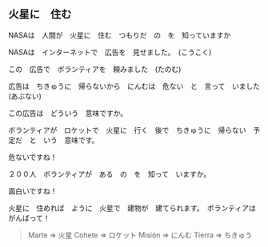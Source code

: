 火星に　住む
----------

NASAは　人間が　火星に　住む　つもりだ　の　を　知っていますか

NASAは　インターネットで　広告を　見せました。　(こうこく)

この　広告で　ボランティアを　頼みました　(たのむ)

広告は　ちきゅうに　帰らないから　にんむは　危ない　と　言って　いました　(あぶない)

この広告は　どういう　意味ですか。

ボランティアが　ロケットで　火星に　行く　後で　ちきゅうに　帰らない　予定だ　と　いう　意味です。

危ないですね！

２００人　ボランティアが　ある　の　を　知って　いますか。

面白いですね！

火星に　住めれば　ように　火星で　建物が　建てられます。　ボランティアは　がんばって！

> Marte => 火星
> Cohete => ロケット
> Misión => にんむ
> Tierra => ちきゅう　
